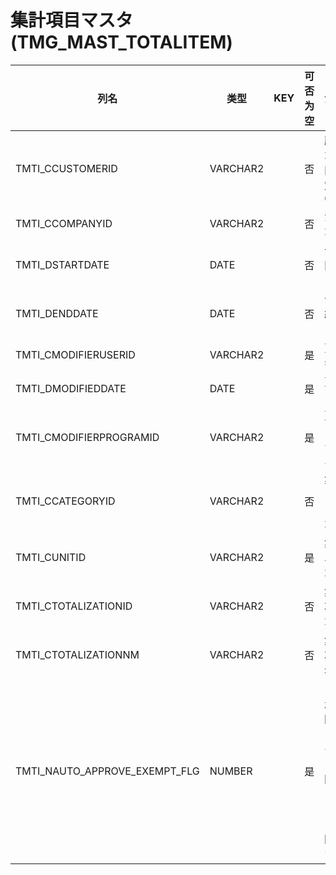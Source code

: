 # 集計項目マスタ                                                     (TMG_MAST_TOTALITEM)
| 列名   | 类型   | KEY  | 可否为空 | 注释   |
| ---- | ---- | ---- | ---- | ---- |
|TMTI_CCUSTOMERID|VARCHAR2||否|顧客ｺｰﾄﾞ                        固定：01                                                       |
|TMTI_CCOMPANYID|VARCHAR2||否|法人ｺｰﾄﾞ                                                                                    |
|TMTI_DSTARTDATE|DATE||否|ﾃﾞｰﾀ開始日                                                                                   |
|TMTI_DENDDATE|DATE||否|ﾃﾞｰﾀ終了日                                                                                   |
|TMTI_CMODIFIERUSERID|VARCHAR2||是|更新者                                                                                       |
|TMTI_DMODIFIEDDATE|DATE||是|更新日                                                                                       |
|TMTI_CMODIFIERPROGRAMID|VARCHAR2||是|更新プログラムID                                                                                 |
|TMTI_CCATEGORYID|VARCHAR2||否|集計カテゴリｺｰﾄﾞ                                                                                |
|TMTI_CUNITID|VARCHAR2||是|集計単位ｺｰﾄﾞ                                                                                  |
|TMTI_CTOTALIZATIONID|VARCHAR2||否|集計項目ｺｰﾄﾞ                                                                                  |
|TMTI_CTOTALIZATIONNM|VARCHAR2||否|集計項目名称                                                                                    |
|TMTI_NAUTO_APPROVE_EXEMPT_FLG|NUMBER||是|自動承認除外フラグ　０：除外しない　１：除外する|
